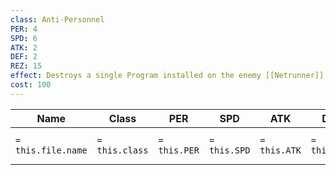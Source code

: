 ```yaml
---
class: Anti-Personnel
PER: 4
SPD: 6
ATK: 2
DEF: 2
REZ: 15
effect: Destroys a single Program installed on the enemy [[Netrunner]]'s Cyberdeck at random.
cost: 100
---
```

| Name               | Class          | PER          | SPD          | ATK          | DEF          | REZ          | Effect          | Cost         |
| ------------------ | -------------- | ------------ | ------------ | ------------ | ------------ | ------------ | --------------- | ------------ |
| `= this.file.name` | `= this.class` | `= this.PER` | `= this.SPD` | `= this.ATK` | `= this.DEF` | `= this.REZ` | `= this.effect` | `= this.cost` § |
